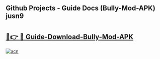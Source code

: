 ## Github Projects - Guide Docs (Bully-Mod-APK) jusn9

# <h2><a href="https://apkcomod.com?title=Bully-Mod-APK">🔗👉 🔴 Guide-Download-Bully-Mod-APK </a></h2>

[![acn](https://github.com/user-attachments/assets/0f9c940e-d8b0-45ae-aac7-cd30a18b3e1c)](https://apkcomod.com?title=Bully-Mod-APK)
